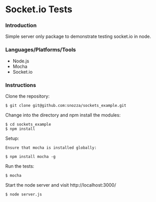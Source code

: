 Socket.io Tests
========================

### Introduction

Simple server only package to demonstrate testing socket.io in node.

### Languages/Platforms/Tools

* Node.js
* Mocha
* Socket.io

### Instructions

Clone the repository:

```
$ git clone git@github.com:snozza/sockets_example.git
```

Change into the directory and npm install the modules:

```
$ cd sockets_example
$ npm install
```

Setup:

```
Ensure that mocha is installed globally:

$ npm install mocha -g

```

Run the tests: 

```
$ mocha

```

Start the node server and visit http://localhost:3000/

```
$ node server.js
